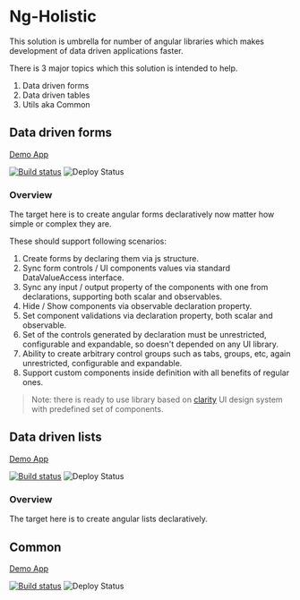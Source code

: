 # Ng-Holistic

This solution is umbrella for number of angular libraries which makes development of data driven applications faster.

There is 3 major topics which this solution is intended to help.

1. Data driven forms
2. Data driven tables
3. Utils aka Common

## Data driven forms

[Demo App](https://ngholistic.z6.web.core.windows.net)

[![Build status](https://baio.visualstudio.com/ng-holistic/_apis/build/status/clr-forms-sandbox-app-CI)](https://baio.visualstudio.com/ng-holistic/_build/latest?definitionId=11)
![Deploy Status](https://baio.vsrm.visualstudio.com/_apis/public/Release/badge/814e043a-d890-4fe8-bde7-30b8343d7f7b/3/3)

### Overview

The target here is to create angular forms declaratively now matter how simple or complex they are.


These should support following scenarios:

1. Create forms by declaring them via js structure.
2. Sync form controls / UI components values via standard DataValueAccess interface.
3. Sync any input / output property of the components with one from declarations, supporting both scalar and observables.
4. Hide / Show components via observable declaration property.
5. Set component validations via declaration property, both scalar and observable.
6. Set of the controls generated by declaration must be unrestricted, configurable and expandable, so doesn't depended on any UI library.
7. Ability to create arbitrary control groups such as tabs, groups, etc, again unrestricted, configurable and expandable.
8. Support custom components inside definition with all benefits of regular ones.

> Note: there is ready to use library based on [clarity](https://vmware.github.io/clarity/) UI design system with predefined set of components.

## Data driven lists

[Demo App](https://clr7list7sandbox7app.z6.web.core.windows.net/)

[![Build status](https://baio.visualstudio.com/ng-holistic/_apis/build/status/clr-list-CI)](https://baio.visualstudio.com/ng-holistic/_build/latest?definitionId=21)
![Deploy Status](https://baio.vsrm.visualstudio.com/_apis/public/Release/badge/814e043a-d890-4fe8-bde7-30b8343d7f7b/11/11)


### Overview

The target here is to create angular lists declaratively.

## Common

[Demo App](https://clr7common7sandbox7app.z6.web.core.windows.net)

[![Build status](https://baio.visualstudio.com/ng-holistic/_apis/build/status/clr-common-sandbox-app-CI)](https://baio.visualstudio.com/ng-holistic/_build/latest?definitionId=20)
![Deploy Status](https://baio.vsrm.visualstudio.com/_apis/public/Release/badge/814e043a-d890-4fe8-bde7-30b8343d7f7b/10/10)
